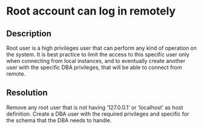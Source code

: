 # Root account can log in remotely

## Description
Root user is a high privileges user that can perform any kind of operation on the system. 
It is best practice to  limit the access to this specific user only when connecting from local instances, 
and to eventually create another user with the specific DBA privileges, that will be able to connect from remote. 


## Resolution
Remove any root user that is not having ‘127.0.0.1’ or ‘localhost’ as host definition. Create a DBA user with the 
required privileges and specific for the schema that the DBA needs to handle. 
